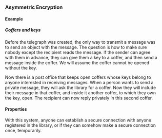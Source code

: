 ### Asymmetric Encryption

#### Example

##### Coffers and keys

Before the telegraph was created, the only way to transmit a message was to
send an object with the message. The question is how to make sure nobody except
the recipient reads the message. If the sender can agree with them in advance,
they can give them a key to a coffer, and then send a message inside the
coffer. We will assume the coffer cannot be opened without the key.

Now there is a post office that keeps open coffers whose keys belong to anyone
interested in receiving messages. When a person wants to send a private
message, they will ask the library for a coffer. Now they will include their
message in that coffer, and inside it another coffer, to which they own the
key, open. The recipient can now reply privately in this second coffer.

#### Properties

With this system, anyone can establish a secure connection with anyone
registered in the library, or if they can somehow make a secure connection
once, temporarily.
